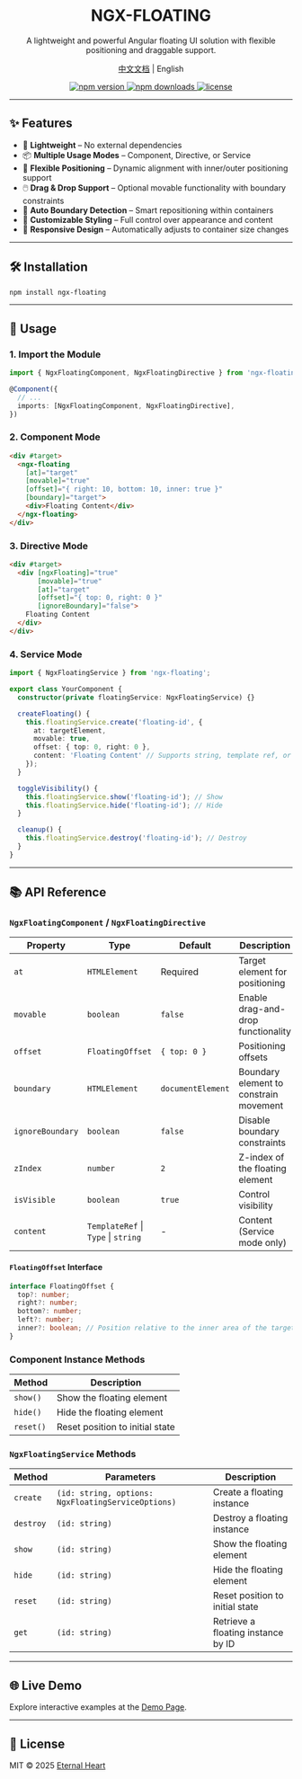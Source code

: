 <div align="center">
  <h1>NGX-FLOATING</h1>
  <p>A lightweight and powerful Angular floating UI solution with flexible positioning and draggable support.</p>
  <p align="center">
    <a href="README_CN.md">中文文档</a><span> | </span><span>English</span>
  </p>
  
  <p align="center">
    <a href="https://www.npmjs.com/package/ngx-floating">
      <img src="https://img.shields.io/npm/v/ngx-floating.svg" alt="npm version">
    </a>
    <a href="https://www.npmjs.com/package/ngx-floating">
      <img src="https://img.shields.io/npm/dm/ngx-floating.svg" alt="npm downloads">
    </a>
    <a href="https://raw.githubusercontent.com/wh131462/ngx-floating/refs/heads/master/LICENSE">
      <img src="https://img.shields.io/npm/l/ngx-floating.svg" alt="license">
    </a>
  </p>
</div>

---

## ✨ Features

- 🚀 **Lightweight** – No external dependencies  
- 📦 **Multiple Usage Modes** – Component, Directive, or Service  
- 🎯 **Flexible Positioning** – Dynamic alignment with inner/outer positioning support
- 🖱️ **Drag & Drop Support** – Optional movable functionality with boundary constraints
- 🔄 **Auto Boundary Detection** – Smart repositioning within containers
- 🎨 **Customizable Styling** – Full control over appearance and content
- 🔧 **Responsive Design** – Automatically adjusts to container size changes

---

## 🛠 Installation

```bash
npm install ngx-floating
```

---

## 🚀 Usage

### 1. Import the Module

```typescript
import { NgxFloatingComponent, NgxFloatingDirective } from 'ngx-floating';

@Component({
  // ...
  imports: [NgxFloatingComponent, NgxFloatingDirective],
})
```

### 2. Component Mode

```html
<div #target>
  <ngx-floating 
    [at]="target" 
    [movable]="true" 
    [offset]="{ right: 10, bottom: 10, inner: true }" 
    [boundary]="target">
    <div>Floating Content</div>
  </ngx-floating>
</div>
```

### 3. Directive Mode

```html
<div #target>
  <div [ngxFloating]="true" 
       [movable]="true" 
       [at]="target" 
       [offset]="{ top: 0, right: 0 }"
       [ignoreBoundary]="false">
    Floating Content
  </div>
</div>
```

### 4. Service Mode

```typescript
import { NgxFloatingService } from 'ngx-floating';

export class YourComponent {
  constructor(private floatingService: NgxFloatingService) {}

  createFloating() {
    this.floatingService.create('floating-id', {
      at: targetElement,
      movable: true,
      offset: { top: 0, right: 0 },
      content: 'Floating Content' // Supports string, template ref, or component
    });
  }

  toggleVisibility() {
    this.floatingService.show('floating-id'); // Show
    this.floatingService.hide('floating-id'); // Hide
  }

  cleanup() {
    this.floatingService.destroy('floating-id'); // Destroy
  }
}
```

---

## 📚 API Reference

### `NgxFloatingComponent` / `NgxFloatingDirective`

| Property         | Type                          | Default                  | Description                                                                 |
|-----------------|-------------------------------|--------------------------|-----------------------------------------------------------------------------|
| `at`           | `HTMLElement`                 | Required                 | Target element for positioning                                              |
| `movable`      | `boolean`                     | `false`                  | Enable drag-and-drop functionality                                         |
| `offset`       | `FloatingOffset`              | `{ top: 0 }`             | Positioning offsets                                                        |
| `boundary`     | `HTMLElement`                 | `documentElement`        | Boundary element to constrain movement                                      |
| `ignoreBoundary`| `boolean`                     | `false`                  | Disable boundary constraints                                               |
| `zIndex`       | `number`                      | `2`                      | Z-index of the floating element                                            |
| `isVisible`    | `boolean`                     | `true`                   | Control visibility                                                         |
| `content`      | `TemplateRef` \| `Type` \| `string` | -                        | Content (Service mode only)                                                |

#### `FloatingOffset` Interface

```typescript
interface FloatingOffset {
  top?: number;
  right?: number;
  bottom?: number;
  left?: number;
  inner?: boolean; // Position relative to the inner area of the target
}
```

### Component Instance Methods

| Method      | Description                              |
|------------|------------------------------------------|
| `show()`   | Show the floating element                |
| `hide()`   | Hide the floating element                |
| `reset()`  | Reset position to initial state          |

### `NgxFloatingService` Methods

| Method     | Parameters                      | Description                              |
|------------|---------------------------------|------------------------------------------|
| `create`   | `(id: string, options: NgxFloatingServiceOptions)` | Create a floating instance               |
| `destroy`  | `(id: string)`                  | Destroy a floating instance              |
| `show`     | `(id: string)`                  | Show the floating element                |
| `hide`     | `(id: string)`                  | Hide the floating element                |
| `reset`    | `(id: string)`                  | Reset position to initial state          |
| `get`      | `(id: string)`                  | Retrieve a floating instance by ID       |

---

## 🌐 Live Demo

Explore interactive examples at the [Demo Page](https://wh131462.github.io/ngx-floating).

---

## 📜 License

MIT © 2025 [Eternal Heart](https://github.com/wh131462)
